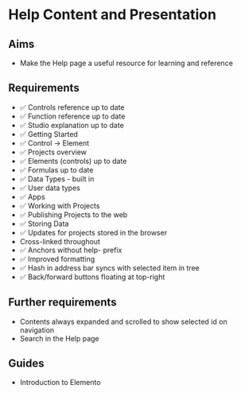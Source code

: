Help Content and Presentation
=============================

Aims
----

- Make the Help page a useful resource for learning and reference

Requirements
------------

- ✅ Controls reference up to date
- ✅ Function reference up to date
- ✅ Studio explanation up to date
- ✅ Getting Started
- ✅ Control -> Element
- ✅ Projects overview
- ✅ Elements (controls) up to date
- ✅ Formulas up to date
- ✅ Data Types - built in
- ✅ User data types
- ✅ Apps
- ✅ Working with Projects
- ✅ Publishing Projects to the web
- ✅ Storing Data
- ✅ Updates for projects stored in the browser
- Cross-linked throughout
- ✅ Anchors without help- prefix
- ✅ Improved formatting
- ✅ Hash in address bar syncs with selected item in tree
- ✅ Back/forward buttons floating at top-right

Further requirements
--------------------
- Contents always expanded and scrolled to show selected id on navigation
- Search in the Help page


Guides
------

- Introduction to Elemento
